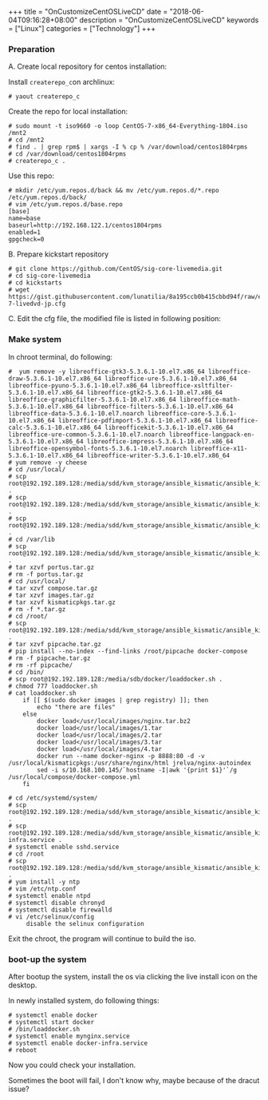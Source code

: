 +++
title = "OnCustomizeCentOSLiveCD"
date = "2018-06-04T09:16:28+08:00"
description = "OnCustomizeCentOSLiveCD"
keywords = ["Linux"]
categories = ["Technology"]
+++
### Preparation
A. Create local repository for centos installation:   

Install `createrepo_c`on archlinux:    

```
# yaout createrepo_c
```
Create the repo for local installation:    

```
# sudo mount -t iso9660 -o loop CentOS-7-x86_64-Everything-1804.iso /mnt2
# cd /mnt2
# find . | grep rpm$ | xargs -I % cp % /var/download/centos1804rpms
# cd /var/download/centos1804rpms
# createrepo_c .
```
Use this repo:    

```
# mkdir /etc/yum.repos.d/back && mv /etc/yum.repos.d/*.repo /etc/yum.repos.d/back/
# vim /etc/yum.repos.d/base.repo 
[base]
name=base
baseurl=http://192.168.122.1/centos1804rpms
enabled=1
gpgcheck=0
```

B. Prepare kickstart repository

```
# git clone https://github.com/CentOS/sig-core-livemedia.git
# cd sig-core-livemedia
# cd kickstarts
# wget https://gist.githubusercontent.com/lunatilia/8a195ccb0b415cbbd94f/raw/e8ede17f331dc8fe43012e7e4f8123a02e6bedc8/centos-7-livedvd-jp.cfg
```

C. Edit the cfg file, the modified file is listed in following position:    

### Make system
In chroot terminal, do following:    

```
#  yum remove -y libreoffice-gtk3-5.3.6.1-10.el7.x86_64 libreoffice-draw-5.3.6.1-10.el7.x86_64 libreoffice-ure-5.3.6.1-10.el7.x86_64 libreoffice-pyuno-5.3.6.1-10.el7.x86_64 libreoffice-xsltfilter-5.3.6.1-10.el7.x86_64 libreoffice-gtk2-5.3.6.1-10.el7.x86_64 libreoffice-graphicfilter-5.3.6.1-10.el7.x86_64 libreoffice-math-5.3.6.1-10.el7.x86_64 libreoffice-filters-5.3.6.1-10.el7.x86_64 libreoffice-data-5.3.6.1-10.el7.noarch libreoffice-core-5.3.6.1-10.el7.x86_64 libreoffice-pdfimport-5.3.6.1-10.el7.x86_64 libreoffice-calc-5.3.6.1-10.el7.x86_64 libreofficekit-5.3.6.1-10.el7.x86_64 libreoffice-ure-common-5.3.6.1-10.el7.noarch libreoffice-langpack-en-5.3.6.1-10.el7.x86_64 libreoffice-impress-5.3.6.1-10.el7.x86_64 libreoffice-opensymbol-fonts-5.3.6.1-10.el7.noarch libreoffice-x11-5.3.6.1-10.el7.x86_64 libreoffice-writer-5.3.6.1-10.el7.x86_64
# yum remove -y cheese
# cd /usr/local/
# scp root@192.192.189.128:/media/sdd/kvm_storage/ansible_kismatic/ansible_kismatic1110/compose.tar.gz .
# scp root@192.192.189.128:/media/sdd/kvm_storage/ansible_kismatic/ansible_kismatic1110/kismaticpkgs.tar.gz .
# scp root@192.192.189.128:/media/sdd/kvm_storage/ansible_kismatic/ansible_kismatic1110/images.tar.gz . 
# cd /var/lib
# scp root@192.192.189.128:/media/sdd/kvm_storage/ansible_kismatic/ansible_kismatic1110/portus.tar.gz .
# tar xzvf portus.tar.gz 
# rm -f portus.tar.gz 
# cd /usr/local/
# tar xzvf compose.tar.gz 
# tar xzvf images.tar.gz 
# tar xzvf kismaticpkgs.tar.gz 
# rm -f *.tar.gz
# cd /root/
# scp root@192.192.189.128:/media/sdd/kvm_storage/ansible_kismatic/ansible_kismatic1110/pipcache.tar.gz .
# tar xzvf pipcache.tar.gz 
# pip install --no-index --find-links /root/pipcache docker-compose
# rm -f pipcache.tar.gz 
# rm -rf pipcache/
# cd /bin/
# scp root@192.192.189.128:/media/sdb/docker/loaddocker.sh .
# chmod 777 loaddocker.sh 
# cat loaddocker.sh 
    if [[ $(sudo docker images | grep registry) ]]; then
        echo "there are files"
    else
        docker load</usr/local/images/nginx.tar.bz2
        docker load</usr/local/images/1.tar
        docker load</usr/local/images/2.tar
        docker load</usr/local/images/3.tar
        docker load</usr/local/images/4.tar
        docker run --name docker-nginx -p 8888:80 -d -v /usr/local/kismaticpkgs:/usr/share/nginx/html jrelva/nginx-autoindex
        sed -i s/10.168.100.145/`hostname -I|awk '{print $1}'`/g /usr/local/compose/docker-compose.yml
    fi

# cd /etc/systemd/system/
# scp root@192.192.189.128:/media/sdd/kvm_storage/ansible_kismatic/ansible_kismatic1110/mynginx.service .
# scp root@192.192.189.128:/media/sdd/kvm_storage/ansible_kismatic/ansible_kismatic1110/docker-infra.service .
# systemctl enable sshd.service
# cd /root
# scp root@192.192.189.128:/media/sdd/kvm_storage/ansible_kismatic/ansible_kismatic1110/kismatic.tar.gz .
# yum install -y ntp
# vim /etc/ntp.conf
# systemctl enable ntpd
# systemctl disable chronyd
# systemctl disable firewalld
# vi /etc/selinux/config
     disable the selinux configuration
```
Exit the chroot, the program will continue to build the iso.   

### boot-up the system
After bootup the system, install the os via clicking the live install icon on the desktop.   

In newly installed system, do following things:    

```
# systemctl enable docker
# systemctl start docker
# /bin/loaddocker.sh
# systemctl enable mynginx.service
# systemctl enable docker-infra.service
# reboot
```
Now you could check your installation.    


Sometimes the boot will fail, I don't know why, maybe because of the dracut issue?    
